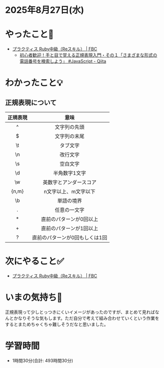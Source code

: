 # 2025年8月27日(水)

# やったこと📝

- [プラクティス Ruby中級（Reスキル） \| FBC](https://bootcamp.fjord.jp/practices/320)
  - [初心者歓迎！手と目で覚える正規表現入門・その１「さまざまな形式の電話番号を検索しよう」 \#JavaScript \- Qiita](https://qiita.com/jnchito/items/893c887fbf19e17d3ff9)

# わかったこと💡

## 正規表現について
| 正規表現 | 意味 |
|:---:|:---:|
| ^ | 文字列の先頭|
| $| 文字列の末尾|
| \t| タブ文字|
| \n |改行文字|
| \s| 空白文字|
|\d |半角数字1文字 |
| \w| 英数字とアンダースコア |
| {n,m}| n文字以上、m文字以下|
| \b|単語の境界 |
| . | 任意の一文字|
| *| 直前のパターンが0回以上|
| +| 直前のパターンが1回以上|
|? |直前のパターンが0回もしくは1回 |

# 次にやること✅

- [プラクティス Ruby中級（Reスキル） \| FBC](https://bootcamp.fjord.jp/practices/320)

# いまの気持ち🫶

正規表現って少しとっつきにくいイメージがあったのですが、まとめて見ればなんとかなりそうな気もします。ただ自分で考えて組み合わせていくという作業をするとまためちゃくちゃ難しそうだなと思いました。

# 学習時間

- 1時間30分(合計: 493時間30分)
